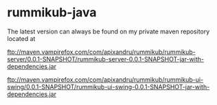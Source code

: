 # rummikub-java
The latest version can always be found on my private maven repository located at

ftp://maven.vampirefox.com/com/apixandru/rummikub/rummikub-server/0.0.1-SNAPSHOT/rummikub-server-0.0.1-SNAPSHOT-jar-with-dependencies.jar

ftp://maven.vampirefox.com/com/apixandru/rummikub/rummikub-ui-swing/0.0.1-SNAPSHOT/rummikub-ui-swing-0.0.1-SNAPSHOT-jar-with-dependencies.jar
